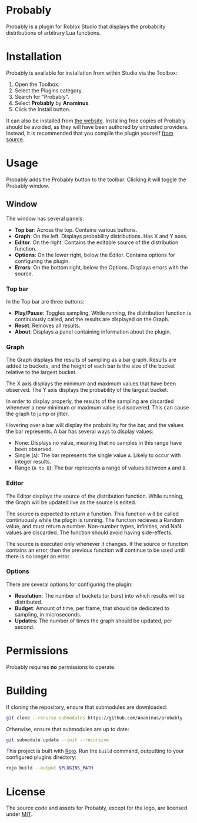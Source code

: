 # Probably
Probably is a plugin for Roblox Studio that displays the probability
distributions of arbitrary Lua functions.

# Installation
Probably is available for installation from within Studio via the Toolbox:

1. Open the Toolbox.
2. Select the Plugins category.
3. Search for "Probably".
4. Select **Probably** by **Anaminus**.
4. Click the Install button.

It can also be installed from [the website][asset]. Installing free copies of
Probably should be avoided, as they will have been authored by untrusted
providers. Instead, it is recommended that you compile the plugin yourself [from
source](#building).

[asset]: https://www.roblox.com/library/10950134531

# Usage
Probably adds the Probably button to the toolbar. Clicking it will toggle the
Probably window.

## Window
The window has several panels:

- **Top bar**: Across the top. Contains various buttons.
- **Graph**: On the left. Displays probability distributions. Has X and Y axes.
- **Editor**: On the right. Contains the editable source of the distribution
  function.
- **Options**: On the lower right, below the Editor. Contains options for
  configuring the plugin.
- **Errors**: On the bottom right, below the Options. Displays errors with the
  source.

### Top bar
In the Top bar are three buttons:

- **Play/Pause**: Toggles sampling. While running, the distribution function is
  continuously called, and the results are displayed on the Graph.
- **Reset**: Removes all results.
- **About**: Displays a panel containing information about the plugin.

### Graph
The Graph displays the results of sampling as a bar graph. Results are added to
buckets, and the height of each bar is the size of the bucket relative to the
largest bucket.

The X axis displays the minimum and maximum values that have been observed. The
Y axis displays the probability of the largest bucket.

In order to display properly, the results of the sampling are discarded whenever
a new minimum or maximum value is discovered. This can cause the graph to jump
or jitter.

Hovering over a bar will display the probability for the bar, and the values the
bar represents. A bar has several ways to display values:

- None: Displays no value, meaning that no samples in this range have been
  observed.
- Single (`A`): The bar represents the single value `A`. Likely to occur with
  integer results.
- Range (`A to B`): The bar represents a range of values between `A` and `B`.

### Editor
The Editor displays the source of the distribution function. While running, the
Graph will be updated live as the source is edited.

The source is expected to return a function. This function will be called
continuously while the plugin is running. The function recieves a Random value,
and must return a number. Non-number types, infinities, and NaN values are
discarded. The function should avoid having side-effects.

The source is executed only whenever it changes. If the source or function
contains an error, then the previous function will continue to be used until
there is no longer an error.

### Options
There are several options for configuring the plugin:

- **Resolution**: The number of buckets (or bars) into which results will be
  distributed.
- **Budget**: Amount of time, per frame, that should be dedicated to sampling,
  in microseconds.
- **Updates**: The number of times the graph should be updated, per second.

# Permissions
Probably requires **no** permissions to operate.

# Building
If cloning the repository, ensure that submodules are downloaded:

```bash
git clone --recurse-submodules https://github.com/Anaminus/probably
```

Otherwise, ensure that submodules are up to date:

```bash
git submodule update --init --recursive
```

This project is built with [Rojo][rojo]. Run the `build` command, outputting to
your configured plugins directory:

```bash
rojo build --output $PLUGINS_PATH
```

# License
The source code and assets for Probably, except for the logo, are licensed under
[MIT](LICENSE).

[rojo]: https://rojo.space/
